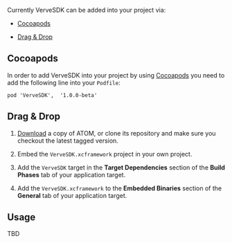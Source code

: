 Currently VerveSDK can be added into your project via:

-   [Cocoapods](https://github.com/vervegroup/VerveSDK-iOS-Specs/new/main?readme=1#cocoapods "https://github.com/vervegroup/VerveSDK-iOS-Specs/new/main?readme=1#cocoapods")
    
-   [Drag & Drop](https://github.com/vervegroup/VerveSDK-iOS-Specs/new/main?readme=1#drag--drop "https://github.com/vervegroup/VerveSDK-iOS-Specs/new/main?readme=1#drag--drop")
    

## Cocoapods

In order to add VerveSDK into your project by using [Cocoapods](https://cocoapods.org/ "https://cocoapods.org/") you need to add the following line into your `Podfile`:

`pod 'VerveSDK',  '1.0.0-beta'`

## Drag & Drop

1.  [Download](https://github.com/vervegroup/VerveSDK-iOS-Specs/releases "https://github.com/pubnative/vervegroup/VerveSDK-iOS-Specs") a copy of ATOM, or clone its repository and make sure you checkout the latest tagged version.
    
2.  Embed the `VerveSDK.xcframework` project in your own project.
    
3.  Add the `VerveSDK` target in the **Target Dependencies** section of the **Build Phases** tab of your application target.
    
4.  Add the `VerveSDK.xcframework` to the **Embedded Binaries** section of the **General** tab of your application target.
    

## Usage

TBD

